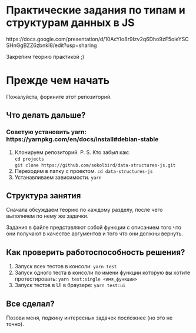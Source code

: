 <h1>Практические задания по типам и структурам данных в JS</h1>
https://docs.google.com/presentation/d/10AcYIo8r9Izv2q6Dho9zF5oieYSCSHnGgBZZ6zbnkI8/edit?usp=sharing
<p>Закрепим теорию практикой ;)</p>

<h1>Прежде чем начать</h1>
<p>Пожалуйста, форкните этот репозиторий.</p>

<h2>Что делать дальше?</h2>
<h3>Советую установить yarn: https://yarnpkg.com/en/docs/install#debian-stable</h3>
<ol>
<li>
Клонируем репозиторий.
P. S. Кто забыл как: <br>
<code>cd projects</code>
<br>
<code>git clone https://github.com/sokolbird/data-structures-js.git</code>
</li>
<li>
Переходим в папку с проектом.
<code>cd data-structures-js</code>
</li>
<li>
Устанавливаем зависимости.
<code>yarn</code>
</li>
</ol>

<h2>Структура занятия</h2>
<p>Сначала обсуждаем теорию по каждому разделу, после чего выполняем по нему же задачки.</p>
<p>Задания в файле представляют собой функции с описанием того что они получают в качестве аргументов и того что они должны вернуть.</p>

<h2>Как проверить работоспособность решения?</h2>
<ol>
<li>
Запуск всех тестов в консоли: <code>yarn test</code>
</li>
<li>
Запуск одного теста в консоли по имени функции которую вы хотите протестировать: 
<code>yarn test:single <имя_функции></code>
</li>
<li>
Запуск тестов в UI в браузере: 
<code>yarn test:ui</code>
</li>
</ol>

<h2>Все сделал?</h2>
<p>Позови меня, подкину интересных задачек посложнее (но это не точно).</p>
